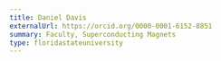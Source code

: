 ```yaml
---
title: Daniel Davis
externalUrl: https://orcid.org/0000-0001-6152-8851
summary: Faculty, Superconducting Magnets
type: floridastateuniversity
---
```

